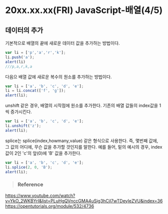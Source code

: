 # 20xx.xx.xx(FRI) JavaScript-배열(4/5)
## 데이터의 추가

기본적으로 배열의 끝에 새로운 데이터 값을 추가하는 방법이다.

```javascript
var li = ['p','a','r','k'];
li.push('a');
alert(li)
///p,a,r,k,a
```
다음으 배열 값에 새로운 복수의 원소를 추가하는 방법이다.

```javascript
var li = ['a', 'b', 'c', 'd', 'e'];
li = li.concat(['f', 'g']);
alert(li);
```
unshift 같은 경우, 배열의 시작점에 원소를 추가한다.
기존의 배열 값들의 index값을 1씩 증가시킨다.

```javascript
var li = ['a', 'b', 'c', 'd', 'e'];
li.unshift('z');
alert(li);
```
splice는 splice(index,howmany,value) 같은 형식으로 사용한다.
즉, 몇번째 값에, 그 값의 어디에, 무슨 값을 추가할 것인지를 말한다.
예를 들어, 밑의 예시의 경우, index 값이 2인 'c'의 앞(0)에 'B' 값을 추가한다.

```javascript
var li = ['a', 'b', 'c', 'd', 'e'];
li.splice(2, 0, 'B');
alert(li);
```


>### Reference

<https://www.youtube.com/watch?v=YkO_2WKBYrI&list=PLuHgQVnccGMA4uSig3hCjl7wTDeyIeZVU&index=36>
<https://opentutorials.org/module/532/4736>
